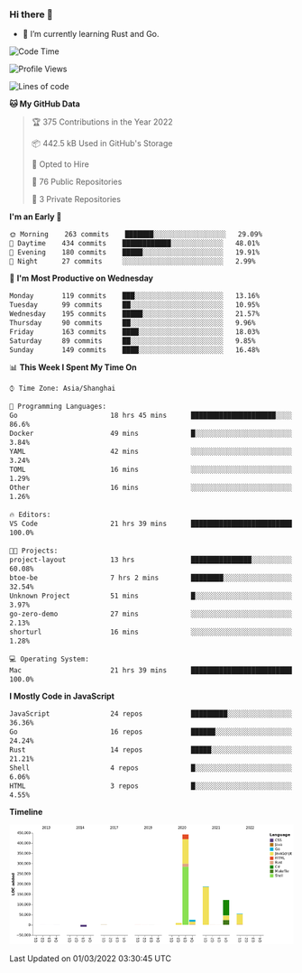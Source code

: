 ### Hi there 👋

- 🌱 I’m currently learning Rust and Go.

<!--START_SECTION:waka-->
![Code Time](http://img.shields.io/badge/Code%20Time-273%20hrs%2010%20mins-blue)

![Profile Views](http://img.shields.io/badge/Profile%20Views-0-blue)

![Lines of code](https://img.shields.io/badge/From%20Hello%20World%20I%27ve%20Written-836%20Thousand%20lines%20of%20code-blue)

**🐱 My GitHub Data** 

> 🏆 375 Contributions in the Year 2022
 > 
> 📦 442.5 kB Used in GitHub's Storage 
 > 
> 💼 Opted to Hire
 > 
> 📜 76 Public Repositories 
 > 
> 🔑 3 Private Repositories  
 > 
**I'm an Early 🐤** 

```text
🌞 Morning    263 commits    ███████░░░░░░░░░░░░░░░░░░   29.09% 
🌆 Daytime    434 commits    ████████████░░░░░░░░░░░░░   48.01% 
🌃 Evening    180 commits    █████░░░░░░░░░░░░░░░░░░░░   19.91% 
🌙 Night      27 commits     ░░░░░░░░░░░░░░░░░░░░░░░░░   2.99%

```
📅 **I'm Most Productive on Wednesday** 

```text
Monday       119 commits    ███░░░░░░░░░░░░░░░░░░░░░░   13.16% 
Tuesday      99 commits     ██░░░░░░░░░░░░░░░░░░░░░░░   10.95% 
Wednesday    195 commits    █████░░░░░░░░░░░░░░░░░░░░   21.57% 
Thursday     90 commits     ██░░░░░░░░░░░░░░░░░░░░░░░   9.96% 
Friday       163 commits    ████░░░░░░░░░░░░░░░░░░░░░   18.03% 
Saturday     89 commits     ██░░░░░░░░░░░░░░░░░░░░░░░   9.85% 
Sunday       149 commits    ████░░░░░░░░░░░░░░░░░░░░░   16.48%

```


📊 **This Week I Spent My Time On** 

```text
⌚︎ Time Zone: Asia/Shanghai

💬 Programming Languages: 
Go                       18 hrs 45 mins      █████████████████████░░░░   86.6% 
Docker                   49 mins             █░░░░░░░░░░░░░░░░░░░░░░░░   3.84% 
YAML                     42 mins             ░░░░░░░░░░░░░░░░░░░░░░░░░   3.24% 
TOML                     16 mins             ░░░░░░░░░░░░░░░░░░░░░░░░░   1.29% 
Other                    16 mins             ░░░░░░░░░░░░░░░░░░░░░░░░░   1.26%

🔥 Editors: 
VS Code                  21 hrs 39 mins      █████████████████████████   100.0%

🐱‍💻 Projects: 
project-layout           13 hrs              ███████████████░░░░░░░░░░   60.08% 
btoe-be                  7 hrs 2 mins        ████████░░░░░░░░░░░░░░░░░   32.54% 
Unknown Project          51 mins             █░░░░░░░░░░░░░░░░░░░░░░░░   3.97% 
go-zero-demo             27 mins             ░░░░░░░░░░░░░░░░░░░░░░░░░   2.13% 
shorturl                 16 mins             ░░░░░░░░░░░░░░░░░░░░░░░░░   1.28%

💻 Operating System: 
Mac                      21 hrs 39 mins      █████████████████████████   100.0%

```

**I Mostly Code in JavaScript** 

```text
JavaScript               24 repos            █████████░░░░░░░░░░░░░░░░   36.36% 
Go                       16 repos            ██████░░░░░░░░░░░░░░░░░░░   24.24% 
Rust                     14 repos            █████░░░░░░░░░░░░░░░░░░░░   21.21% 
Shell                    4 repos             █░░░░░░░░░░░░░░░░░░░░░░░░   6.06% 
HTML                     3 repos             █░░░░░░░░░░░░░░░░░░░░░░░░   4.55%

```


**Timeline**

![Chart not found](https://raw.githubusercontent.com/elton/elton/main/charts/bar_graph.png) 


 Last Updated on 01/03/2022 03:30:45 UTC
<!--END_SECTION:waka-->

<!--
**elton/elton** is a ✨ _special_ ✨ repository because its `README.md` (this file) appears on your GitHub profile.

Here are some ideas to get you started:

- 🔭 I’m currently working on ...
- 🌱 I’m currently learning ...
- 👯 I’m looking to collaborate on ...
- 🤔 I’m looking for help with ...
- 💬 Ask me about ...
- 📫 How to reach me: ...
- 😄 Pronouns: ...
- ⚡ Fun fact: ...
-->
